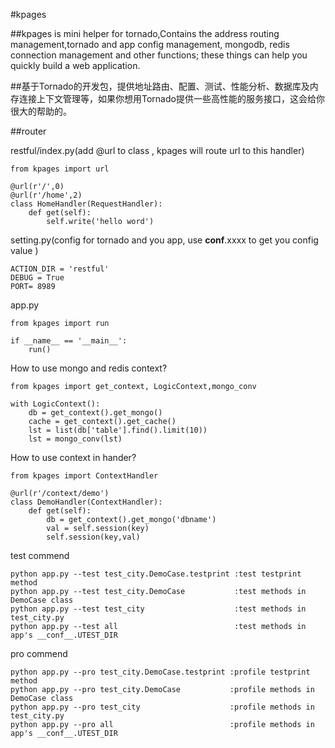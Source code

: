 #kpages

##kpages is mini helper for tornado,Contains the address routing management,tornado and app config management, mongodb, redis connection management and other functions; these things can help you quickly build a web application.

##基于Tornado的开发包，提供地址路由、配置、测试、性能分析、数据库及内存连接上下文管理等，如果你想用Tornado提供一些高性能的服务接口，这会给你很大的帮助的。

##router

restful/index.py(add @url to class , kpages will route url to this handler)
```
from kpages import url

@url(r'/',0)
@url(r'/home',2)
class HomeHandler(RequestHandler):
    def get(self):
        self.write('hello word')

```

setting.py(config for tornado and you app, use __conf__.xxxx to get you config value )
```
ACTION_DIR = 'restful'
DEBUG = True
PORT= 8989
```

app.py

```
from kpages import run

if __name__ == '__main__':
    run()
```

How to use mongo and redis context?
```
from kpages import get_context, LogicContext,mongo_conv

with LogicContext():
    db = get_context().get_mongo()
    cache = get_context().get_cache()
    lst = list(db['table'].find().limit(10))
    lst = mongo_conv(lst)

```
How to use context in hander?
```
from kpages import ContextHandler

@url(r'/context/demo')
class DemoHandler(ContextHandler):
    def get(self):
        db = get_context().get_mongo('dbname')
        val = self.session(key)
        self.session(key,val)
```
test commend
```
python app.py --test test_city.DemoCase.testprint :test testprint method
python app.py --test test_city.DemoCase           :test methods in DemoCase class
python app.py --test test_city                    :test methods in test_city.py
python app.py --test all                          :test methods in app's __conf__.UTEST_DIR
```

pro commend
```
python app.py --pro test_city.DemoCase.testprint :profile testprint method
python app.py --pro test_city.DemoCase           :profile methods in DemoCase class
python app.py --pro test_city                    :profile methods in test_city.py
python app.py --pro all                          :profile methods in app's __conf__.UTEST_DIR

```


